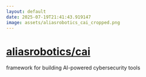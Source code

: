 ```yaml
---
layout: default
date: 2025-07-19T21:41:43.919147
image: assets/aliasrobotics_cai_cropped.png
---
```


# [aliasrobotics/cai](https://github.com/aliasrobotics/cai)

framework for building AI-powered cybersecurity tools
